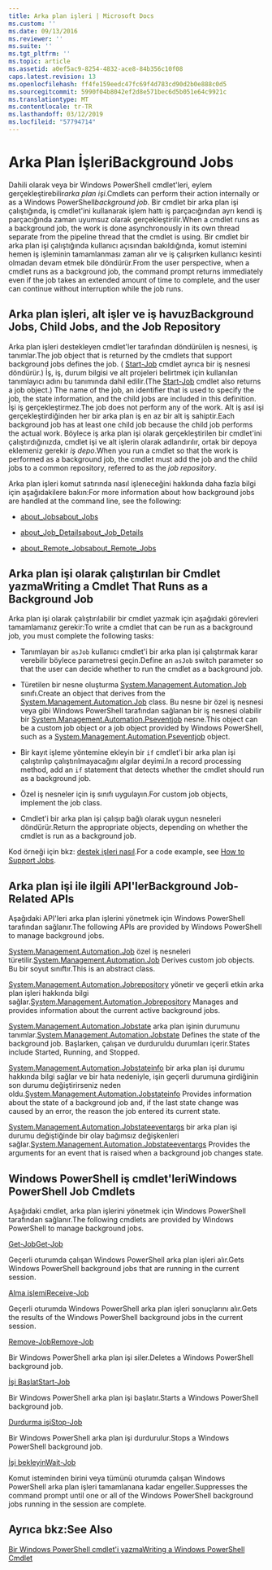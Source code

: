 ```yaml
---
title: Arka plan işleri | Microsoft Docs
ms.custom: ''
ms.date: 09/13/2016
ms.reviewer: ''
ms.suite: ''
ms.tgt_pltfrm: ''
ms.topic: article
ms.assetid: a0ef5ac9-8254-4832-ace8-84b356c10f08
caps.latest.revision: 13
ms.openlocfilehash: ff4fe159eedc47fc69f4d783cd90d2b0e888c0d5
ms.sourcegitcommit: 5990f04b8042ef2d8e571bec6d5b051e64c9921c
ms.translationtype: MT
ms.contentlocale: tr-TR
ms.lasthandoff: 03/12/2019
ms.locfileid: "57794714"
---
```

# <a name="background-jobs"></a><span data-ttu-id="f52b7-102">Arka Plan İşleri</span><span class="sxs-lookup"><span data-stu-id="f52b7-102">Background Jobs</span></span>

<span data-ttu-id="f52b7-103">Dahili olarak veya bir Windows PowerShell cmdlet'leri, eylem gerçekleştirebilir*arka plan işi*.</span><span class="sxs-lookup"><span data-stu-id="f52b7-103">Cmdlets can perform their action internally or as a Windows PowerShell*background job*.</span></span> <span data-ttu-id="f52b7-104">Bir cmdlet bir arka plan işi çalıştığında, iş cmdlet'ini kullanarak işlem hattı iş parçacığından ayrı kendi iş parçacığında zaman uyumsuz olarak gerçekleştirilir.</span><span class="sxs-lookup"><span data-stu-id="f52b7-104">When a cmdlet runs as a background job, the work is done asynchronously in its own thread separate from the pipeline thread that the cmdlet is using.</span></span> <span data-ttu-id="f52b7-105">Bir cmdlet bir arka plan işi çalıştığında kullanıcı açısından bakıldığında, komut istemini hemen iş işleminin tamamlanması zaman alır ve iş çalışırken kullanıcı kesinti olmadan devam etmek bile döndürür.</span><span class="sxs-lookup"><span data-stu-id="f52b7-105">From the user perspective, when a cmdlet runs as a background job, the command prompt returns immediately even if the job takes an extended amount of time to complete, and the user can continue without interruption while the job runs.</span></span>

## <a name="background-jobs-child-jobs-and-the-job-repository"></a><span data-ttu-id="f52b7-106">Arka plan işleri, alt işler ve iş havuz</span><span class="sxs-lookup"><span data-stu-id="f52b7-106">Background Jobs, Child Jobs, and the Job Repository</span></span>

<span data-ttu-id="f52b7-107">Arka plan işleri destekleyen cmdlet'ler tarafından döndürülen iş nesnesi, iş tanımlar.</span><span class="sxs-lookup"><span data-stu-id="f52b7-107">The job object that is returned by the cmdlets that support background jobs defines the job.</span></span> <span data-ttu-id="f52b7-108">( [Start-Job](/powershell/module/Microsoft.PowerShell.Core/Start-Job) cmdlet ayrıca bir iş nesnesi döndürür.) İş, iş, durum bilgisi ve alt projeleri belirtmek için kullanılan tanımlayıcı adını bu tanımında dahil edilir.</span><span class="sxs-lookup"><span data-stu-id="f52b7-108">(The [Start-Job](/powershell/module/Microsoft.PowerShell.Core/Start-Job) cmdlet also returns a job object.) The name of the job, an identifier that is used to specify the job, the state information, and the child jobs are included in this definition.</span></span> <span data-ttu-id="f52b7-109">İşi iş gerçekleştirmez.</span><span class="sxs-lookup"><span data-stu-id="f52b7-109">The job does not perform any of the work.</span></span> <span data-ttu-id="f52b7-110">Alt iş asıl işi gerçekleştirdiğinden her bir arka plan iş en az bir alt iş sahiptir.</span><span class="sxs-lookup"><span data-stu-id="f52b7-110">Each background job has at least one child job because the child job performs the actual work.</span></span> <span data-ttu-id="f52b7-111">Böylece iş arka plan işi olarak gerçekleştirilen bir cmdlet'ini çalıştırdığınızda, cmdlet işi ve alt işlerin olarak adlandırılır, ortak bir depoya eklemeniz gerekir *iş depo*.</span><span class="sxs-lookup"><span data-stu-id="f52b7-111">When you run a cmdlet so that the work is performed as a background job, the cmdlet must add the job and the child jobs to a common repository, referred to as the *job repository*.</span></span>

<span data-ttu-id="f52b7-112">Arka plan işleri komut satırında nasıl işleneceğini hakkında daha fazla bilgi için aşağıdakilere bakın:</span><span class="sxs-lookup"><span data-stu-id="f52b7-112">For more information about how background jobs are handled at the command line, see the following:</span></span>

- [<span data-ttu-id="f52b7-113">about_Jobs</span><span class="sxs-lookup"><span data-stu-id="f52b7-113">about_Jobs</span></span>](/powershell/module/microsoft.powershell.core/about/about_jobs)

- [<span data-ttu-id="f52b7-114">about_Job_Details</span><span class="sxs-lookup"><span data-stu-id="f52b7-114">about_Job_Details</span></span>](/powershell/module/microsoft.powershell.core/about/about_job_details)

- [<span data-ttu-id="f52b7-115">about_Remote_Jobs</span><span class="sxs-lookup"><span data-stu-id="f52b7-115">about_Remote_Jobs</span></span>](/powershell/module/microsoft.powershell.core/about/about_remote_jobs)

## <a name="writing-a-cmdlet-that-runs-as-a-background-job"></a><span data-ttu-id="f52b7-116">Arka plan işi olarak çalıştırılan bir Cmdlet yazma</span><span class="sxs-lookup"><span data-stu-id="f52b7-116">Writing a Cmdlet That Runs as a Background Job</span></span>

<span data-ttu-id="f52b7-117">Arka plan işi olarak çalıştırılabilir bir cmdlet yazmak için aşağıdaki görevleri tamamlamanız gerekir:</span><span class="sxs-lookup"><span data-stu-id="f52b7-117">To write a cmdlet that can be run as a background job, you must complete the following tasks:</span></span>

- <span data-ttu-id="f52b7-118">Tanımlayan bir `asJob` kullanıcı cmdlet'i bir arka plan işi çalıştırmak karar verebilir böylece parametresi geçin.</span><span class="sxs-lookup"><span data-stu-id="f52b7-118">Define an `asJob` switch parameter so that the user can decide whether to run the cmdlet as a background job.</span></span>

- <span data-ttu-id="f52b7-119">Türetilen bir nesne oluşturma [System.Management.Automation.Job](/dotnet/api/System.Management.Automation.Job) sınıfı.</span><span class="sxs-lookup"><span data-stu-id="f52b7-119">Create an object that derives from the [System.Management.Automation.Job](/dotnet/api/System.Management.Automation.Job) class.</span></span> <span data-ttu-id="f52b7-120">Bu nesne bir özel iş nesnesi veya gibi Windows PowerShell tarafından sağlanan bir iş nesnesi olabilir bir [System.Management.Automation.Pseventjob](/dotnet/api/System.Management.Automation.PSEventJob) nesne.</span><span class="sxs-lookup"><span data-stu-id="f52b7-120">This object can be a custom job object or a job object provided by Windows PowerShell, such as a [System.Management.Automation.Pseventjob](/dotnet/api/System.Management.Automation.PSEventJob) object.</span></span>

- <span data-ttu-id="f52b7-121">Bir kayıt işleme yöntemine ekleyin bir `if` cmdlet'i bir arka plan işi çalıştırılıp çalıştırılmayacağını algılar deyimi.</span><span class="sxs-lookup"><span data-stu-id="f52b7-121">In a record processing method, add an `if` statement that detects whether the cmdlet should run as a background job.</span></span>

- <span data-ttu-id="f52b7-122">Özel iş nesneler için iş sınıfı uygulayın.</span><span class="sxs-lookup"><span data-stu-id="f52b7-122">For custom job objects, implement the job class.</span></span>

- <span data-ttu-id="f52b7-123">Cmdlet'i bir arka plan işi çalışıp bağlı olarak uygun nesneleri döndürür.</span><span class="sxs-lookup"><span data-stu-id="f52b7-123">Return the appropriate objects, depending on whether the cmdlet is run as a background job.</span></span>

<span data-ttu-id="f52b7-124">Kod örneği için bkz: [destek işleri nasıl](./how-to-support-jobs.md).</span><span class="sxs-lookup"><span data-stu-id="f52b7-124">For a code example, see [How to Support Jobs](./how-to-support-jobs.md).</span></span>

## <a name="background-job-related-apis"></a><span data-ttu-id="f52b7-125">Arka plan işi ile ilgili API'ler</span><span class="sxs-lookup"><span data-stu-id="f52b7-125">Background Job-Related APIs</span></span>

<span data-ttu-id="f52b7-126">Aşağıdaki API'leri arka plan işlerini yönetmek için Windows PowerShell tarafından sağlanır.</span><span class="sxs-lookup"><span data-stu-id="f52b7-126">The following APIs are provided by Windows PowerShell to manage background jobs.</span></span>

<span data-ttu-id="f52b7-127">[System.Management.Automation.Job](/dotnet/api/System.Management.Automation.Job) özel iş nesneleri türetilir.</span><span class="sxs-lookup"><span data-stu-id="f52b7-127">[System.Management.Automation.Job](/dotnet/api/System.Management.Automation.Job) Derives custom job objects.</span></span> <span data-ttu-id="f52b7-128">Bu bir soyut sınıftır.</span><span class="sxs-lookup"><span data-stu-id="f52b7-128">This is an abstract class.</span></span>

<span data-ttu-id="f52b7-129">[System.Management.Automation.Jobrepository](/dotnet/api/System.Management.Automation.JobRepository) yönetir ve geçerli etkin arka plan işleri hakkında bilgi sağlar.</span><span class="sxs-lookup"><span data-stu-id="f52b7-129">[System.Management.Automation.Jobrepository](/dotnet/api/System.Management.Automation.JobRepository) Manages and provides information about the current active background jobs.</span></span>

<span data-ttu-id="f52b7-130">[System.Management.Automation.Jobstate](/dotnet/api/System.Management.Automation.JobState) arka plan işinin durumunu tanımlar.</span><span class="sxs-lookup"><span data-stu-id="f52b7-130">[System.Management.Automation.Jobstate](/dotnet/api/System.Management.Automation.JobState) Defines the state of the background job.</span></span> <span data-ttu-id="f52b7-131">Başlarken, çalışan ve durduruldu durumları içerir.</span><span class="sxs-lookup"><span data-stu-id="f52b7-131">States include Started, Running, and Stopped.</span></span>

<span data-ttu-id="f52b7-132">[System.Management.Automation.Jobstateinfo](/dotnet/api/System.Management.Automation.JobStateInfo) bir arka plan işi durumu hakkında bilgi sağlar ve bir hata nedeniyle, işin geçerli durumuna girdiğinin son durumu değiştirirseniz neden oldu.</span><span class="sxs-lookup"><span data-stu-id="f52b7-132">[System.Management.Automation.Jobstateinfo](/dotnet/api/System.Management.Automation.JobStateInfo) Provides information about the state of a background job and, if the last state change was caused by an error, the reason the job entered its current state.</span></span>

<span data-ttu-id="f52b7-133">[System.Management.Automation.Jobstateeventargs](/dotnet/api/System.Management.Automation.JobStateEventArgs) bir arka plan işi durumu değiştiğinde bir olay bağımsız değişkenleri sağlar.</span><span class="sxs-lookup"><span data-stu-id="f52b7-133">[System.Management.Automation.Jobstateeventargs](/dotnet/api/System.Management.Automation.JobStateEventArgs) Provides the arguments for an event that is raised when a background job changes state.</span></span>

## <a name="windows-powershell-job-cmdlets"></a><span data-ttu-id="f52b7-134">Windows PowerShell iş cmdlet'leri</span><span class="sxs-lookup"><span data-stu-id="f52b7-134">Windows PowerShell Job Cmdlets</span></span>

<span data-ttu-id="f52b7-135">Aşağıdaki cmdlet, arka plan işlerini yönetmek için Windows PowerShell tarafından sağlanır.</span><span class="sxs-lookup"><span data-stu-id="f52b7-135">The following cmdlets are provided by Windows PowerShell to manage background jobs.</span></span>

[<span data-ttu-id="f52b7-136">Get-Job</span><span class="sxs-lookup"><span data-stu-id="f52b7-136">Get-Job</span></span>](/powershell/module/Microsoft.PowerShell.Core/Get-Job)

<span data-ttu-id="f52b7-137">Geçerli oturumda çalışan Windows PowerShell arka plan işleri alır.</span><span class="sxs-lookup"><span data-stu-id="f52b7-137">Gets Windows PowerShell background jobs that are running in the current session.</span></span>

[<span data-ttu-id="f52b7-138">Alma işlemi</span><span class="sxs-lookup"><span data-stu-id="f52b7-138">Receive-Job</span></span>](/powershell/module/Microsoft.PowerShell.Core/Receive-Job)

<span data-ttu-id="f52b7-139">Geçerli oturumda Windows PowerShell arka plan işleri sonuçlarını alır.</span><span class="sxs-lookup"><span data-stu-id="f52b7-139">Gets the results of the Windows PowerShell background jobs in the current session.</span></span>

[<span data-ttu-id="f52b7-140">Remove-Job</span><span class="sxs-lookup"><span data-stu-id="f52b7-140">Remove-Job</span></span>](/powershell/module/Microsoft.PowerShell.Core/Remove-Job)

<span data-ttu-id="f52b7-141">Bir Windows PowerShell arka plan işi siler.</span><span class="sxs-lookup"><span data-stu-id="f52b7-141">Deletes a Windows PowerShell background job.</span></span>

[<span data-ttu-id="f52b7-142">İşi Başlat</span><span class="sxs-lookup"><span data-stu-id="f52b7-142">Start-Job</span></span>](/powershell/module/Microsoft.PowerShell.Core/Start-Job)

<span data-ttu-id="f52b7-143">Bir Windows PowerShell arka plan işi başlatır.</span><span class="sxs-lookup"><span data-stu-id="f52b7-143">Starts a Windows PowerShell background job.</span></span>

[<span data-ttu-id="f52b7-144">Durdurma işi</span><span class="sxs-lookup"><span data-stu-id="f52b7-144">Stop-Job</span></span>](/powershell/module/Microsoft.PowerShell.Core/Stop-Job)

<span data-ttu-id="f52b7-145">Bir Windows PowerShell arka plan işi durdurulur.</span><span class="sxs-lookup"><span data-stu-id="f52b7-145">Stops a Windows PowerShell background job.</span></span>

[<span data-ttu-id="f52b7-146">İşi bekleyin</span><span class="sxs-lookup"><span data-stu-id="f52b7-146">Wait-Job</span></span>](/powershell/module/Microsoft.PowerShell.Core/Wait-Job)

<span data-ttu-id="f52b7-147">Komut isteminden birini veya tümünü oturumda çalışan Windows PowerShell arka plan işleri tamamlanana kadar engeller.</span><span class="sxs-lookup"><span data-stu-id="f52b7-147">Suppresses the command prompt until one or all of the Windows PowerShell background jobs running in the session are complete.</span></span>

## <a name="see-also"></a><span data-ttu-id="f52b7-148">Ayrıca bkz:</span><span class="sxs-lookup"><span data-stu-id="f52b7-148">See Also</span></span>

[<span data-ttu-id="f52b7-149">Bir Windows PowerShell cmdlet'i yazma</span><span class="sxs-lookup"><span data-stu-id="f52b7-149">Writing a Windows PowerShell Cmdlet</span></span>](./writing-a-windows-powershell-cmdlet.md)
